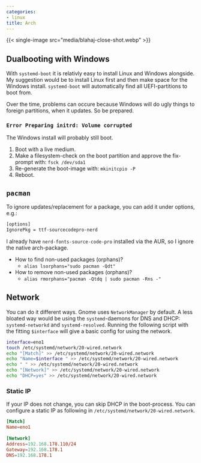 ```yaml
---
categories:
- linux
title: Arch
---
```


{{< single-image src="media/blahaj-close-shot.webp" >}}

## Dualbooting with Windows 

With `systemd-boot` it is relativly easy to install Linux and Windows
alongside. My suggestion would be to install Linux first and then make
space for the Windows install. `systemd-boot` will automatically find
all UEFI-partitions to boot from.

Over the time, problems can occure because Windows will do ugly things
to foreign partitions, when it updates. So be prepared.

### `Error Preparing initrd: Volume corrupted` 

The Windows install will probably still boot.

1.  Boot with a live medium.
2.  Make a filesystem-check on the boot partition and approve the
    fix-prompt with: `fsck /dev/sda1`
3.  Re-generate the boot-image with: `mkinitcpio -P`
4.  Reboot.

## `pacman`

To ignore updates/replacement for a package, you can add it under
options, e.g.:

``` bash
[options]
IgnorePkg = ttf-sourcecodepro-nerd
```

I already have `nerd-fonts-source-code-pro` installed via the AUR, so I
ignore the native arch-package.

- How to find non-used packages (orphans)?
    - `alias lsorphans="sudo pacman -Qdt"`
- How to remove non-used packages (orphans)?
	- `alias rmorphans="pacman -Qtdq | sudo pacman -Rns -"`

## Network
You can do it different ways. Gnome uses `NetworkManager` by default.
A less bloated way would be using the `systemd`-daemons for DNS and DHCP: `systemd-networkd` and `systemd-resolved`.
Running the following script with the fitting `$interface` will give a basic config for using the network.
```bash
interface=eno1
touch /etc/systemd/network/20-wired.network
echo "[Match]" >> /etc/systemd/network/20-wired.network
echo "Name=$interface " >> /etc/systemd/network/20-wired.network
echo " " >> /etc/systemd/network/20-wired.network
echo "[Network]" >> /etc/systemd/network/20-wired.network
echo "DHCP=yes" >> /etc/systemd/network/20-wired.network
```

### Static IP
If your IP does not change, you can skip DHCP in the boot-process. You can configure a static IP as following
in `/etc/systemd/network/20-wired.network`.
```toml
[Match]
Name=eno1 
 
[Network]
Address=192.168.178.110/24
Gateway=192.168.178.1
DNS=192.168.178.1
```


